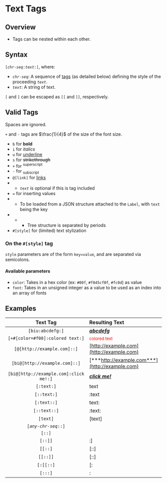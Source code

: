 # Text Tags

## Overview

- Tags can be nested within each other.

## Syntax

`[`*`chr-seq`*`:`*`text`*`:]`, where:

- *`chr-seq`*: A sequence of [tags](#Tags) (as detailed below) defining the style of the proceeding *`text`*.
- *`text`*: A string of text.

`[` and `]` can be escaped as `[[` and `]]`, respectively.

## Valid Tags

Spaces are ignored.

`+` and `-` tags are $\frac{1}{4}$ of the size of the font size.

- `b` for **bold**
- `i` for *italics*
- `u` for <ins>underline</ins>
- `s` for ~~strikethrough~~
- `+` for <sup>superscript</sup>
- `-` for <sub>subscript</sub>
- `@[link]` for [links](https://www.youtube.com/watch?v=ihCc2MoLF9k)
- - *`text`* is optional if this is tag included
- `=` for inserting values
- - To be loaded from a JSON structure attached to the `Label`, with `text` being the key
- - - Tree structure is separated by periods
- `#[style]` for (limited) text stylization

### On the `#[style]` tag

`style` parameters are of the form `key=value`, and are separated via semicolons.

#### Available parameters

- `color`: Takes in a hex color (ex: `#00f`, `#f045cf0f`, `#fc0d`) as value
- `font`: Takes in an unsigned integer as a value to be used as an index into an array of fonts


## Examples

|Text Tag|Resulting Text|
|:-:|:-|
|`[biu:abcdefg:]`|<ins>***abcdefg***</ins>|
|`[+#[color=#f00]:colored text:]`|<span style="color:red"><sup>colored text</sup></span>|
|`[@[http://example.com]::]`|[http://example.com](http://example.com)|
|`[bi@[http://example.com]::]`|[***http://example.com***](http://example.com)|
|`[bi@[http://example.com]:click me!:]`|[***click me!***](http://example.com)|
|`[:text:]`|text|
|`[::text:]`|:text|
|`[:text::]`|text:|
|`[::text::]`|:text:|
|`[text]`|\[text\]|
|`[`*`any-chr-seq`*`::]`||
|`[::]`||
|`[::]]`|:\]|
|`[[::]`|\[::]|
|`[[::]]`|\[::\]|
|`[:[[::]`|\[:|
|`[:::]`|:|